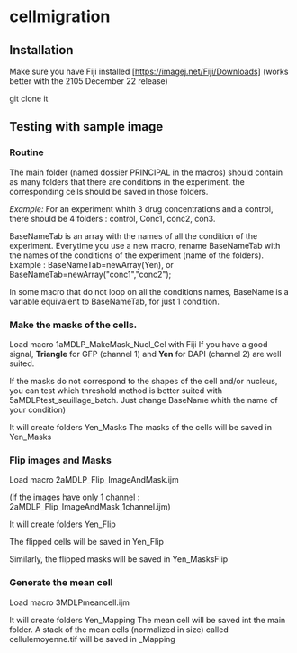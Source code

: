 # cellmigration
## Installation
Make sure you have Fiji installed [https://imagej.net/Fiji/Downloads] (works better with the 2105 December 22 release)

git clone it

## Testing with sample image

### Routine
The main folder (named dossier PRINCIPAL in the macros) should contain  as many folders that there are conditions in the experiment. the corresponding cells should be saved in those folders.

*Example:*
For an experiment whith 3 drug concentrations and a control, there should be 4 folders : control, Conc1, conc2, con3. 

BaseNameTab is an array with the names of all the condition of the experiment. 
Everytime you use a new macro, rename BaseNameTab with the names of the conditions of the experiment (name of the folders).
Example : BaseNameTab=newArray(Yen), or BaseNameTab=newArray("conc1","conc2");


In some macro that do not loop on all the conditions names, BaseName is a variable equivalent to BaseNameTab, for just 1 condition. 

### Make the masks of the cells.
Load macro 1aMDLP_MakeMask_Nucl_Cel with Fiji
If you have a good signal, **Triangle** for GFP (channel 1) and **Yen** for DAPI (channel 2) are well suited.

If the masks do not correspond to the shapes of the cell and/or nucleus, you can test  which threshold method is better suited with 5aMDLPtest_seuillage_batch. Just change BaseName whith the name of your condition)

It will create folders Yen_Masks
The masks of the cells will be saved in Yen_Masks


### Flip images and Masks
Load macro 2aMDLP_Flip_ImageAndMask.ijm 

(if the images have only 1 channel : 2aMDLP_Flip_ImageAndMask_1channel.ijm)


It will create folders Yen_Flip

The flipped cells will be saved in Yen_Flip

Similarly, the flipped masks will be saved in Yen_MasksFlip

### Generate the mean cell
Load macro 3MDLPmeancell.ijm

It will create folders Yen_Mapping
The mean cell will be saved int the main folder. A stack of the mean cells (normalized in size) called cellulemoyenne.tif will be saved in _Mapping







